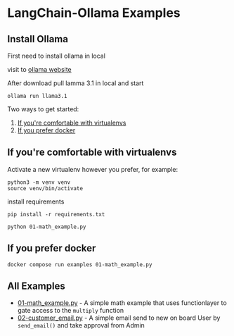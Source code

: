 # LangChain-Ollama Examples

## Install Ollama

First need to install ollama in local

visit to [ollama website](https://ollama.com/download)

After download pull lamma 3.1 in local and start

```
ollama run llama3.1
```

Two ways to get started:

1. [If you're comfortable with virtualenvs](#if-youre-comfortable-with-virtualenvs)
2. [If you prefer docker](#if-you-prefer-docker)

## If you're comfortable with virtualenvs

Activate a new virtualenv however you prefer, for example:

```
python3 -m venv venv
source venv/bin/activate
```

install requirements

```
pip install -r requirements.txt
```

```
python 01-math_example.py
```

## If you prefer docker

```
docker compose run examples 01-math_example.py
```

## All Examples

- [01-math_example.py](01-math_example.py) - A simple math example that uses functionlayer to gate access to the `multiply` function
- [02-customer_email.py](02-customer_email.py) - A simple email send to new on board User by `send_email()` and take approval from Admin
